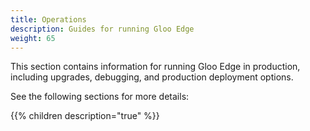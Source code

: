 ```yaml
---
title: Operations
description: Guides for running Gloo Edge
weight: 65
---
```


This section contains information for running Gloo Edge in production, including upgrades, debugging, and production deployment options.

See the following sections for more details:

{{% children description="true" %}}

